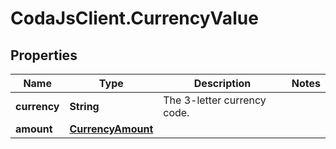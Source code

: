 # CodaJsClient.CurrencyValue

## Properties
Name | Type | Description | Notes
------------ | ------------- | ------------- | -------------
**currency** | **String** | The 3-letter currency code. | 
**amount** | [**CurrencyAmount**](CurrencyAmount.md) |  | 

